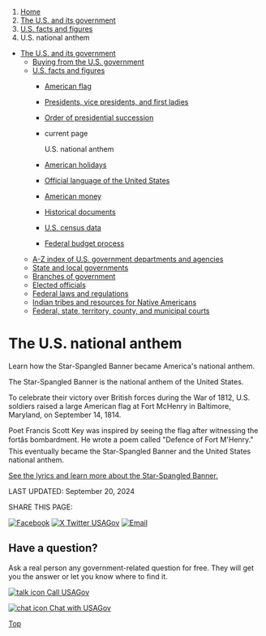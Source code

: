 1. [Home](/)
2. [The U.S. and its government](/about-the-us)
3. [U.S. facts and figures](/facts-figures)
4. U.S. national anthem

* [The U.S. and its government](/about-the-us)
  + [Buying from the U.S. government](/buy-from-government)
  + [U.S. facts and figures](/facts-figures)
    - [American flag](/flag)
    - [Presidents, vice presidents, and first ladies](/presidents)
    - [Order of presidential succession](/presidential-succession)
    - current page

      U.S. national anthem
    - [American holidays](/holidays)
    - [Official language of the United States](/official-language-of-us)
    - [American money](/currency)
    - [Historical documents](/historical-documents)
    - [U.S. census data](/census-data)
    - [Federal budget process](/federal-budget-process)
  + [A-Z index of U.S. government departments and agencies](/agency-index)
  + [State and local governments](/state-local-governments)
  + [Branches of government](/branches-of-government)
  + [Elected officials](/elected-officials)
  + [Federal laws and regulations](/laws-and-regulations)
  + [Indian tribes and resources for Native Americans](/tribes)
  + [Federal, state, territory, county, and municipal courts](/courts)

The U.S. national anthem
========================

Learn how the Star-Spangled Banner became America's national anthem.

The Star-Spangled Banner is the national anthem of the United States.

To celebrate their victory over British forces during the War of 1812, U.S. soldiers raised a large American flag at Fort McHenry in Baltimore, Maryland, on September 14, 1814.

Poet Francis Scott Key was inspired by seeing the flag after witnessing the fortâs bombardment. He wrote a poem called "Defence of Fort M'Henry." This eventually became the Star-Spangled Banner and the United States national anthem.

[See the lyrics and learn more about the Star-Spangled Banner.](https://amhistory.si.edu/starspangledbanner/the-lyrics.aspx)

LAST UPDATED:
September 20, 2024

SHARE THIS PAGE:

[![Facebook](/themes/custom/usagov/images/social-media-icons/Facebook_Icon.svg)](https://www.facebook.com/sharer/sharer.php?u=https://www.usa.gov/national-anthem&v=3)
[![X Twitter USAGov](/themes/custom/usagov/images/social-media-icons/X_Twitter_Icon.svg?version=2)](https://twitter.com/intent/tweet?source=webclient&text=https://www.usa.gov/national-anthem)
[![Email](/themes/custom/usagov/images/social-media-icons/Email_Icon.svg?version=2)](mailto:?subject=https://www.usa.gov/national-anthem)

Have a question?
----------------

Ask a real person any government-related question for free. They will get you the answer or let you know where to find it.

[![talk icon](/themes/custom/usagov/images/ICONS_talk.png)
Call USAGov](/phone)

[![chat icon](/themes/custom/usagov/images/ICONS_chat.png)
Chat with USAGov](/chat)

[Top](#main-content)